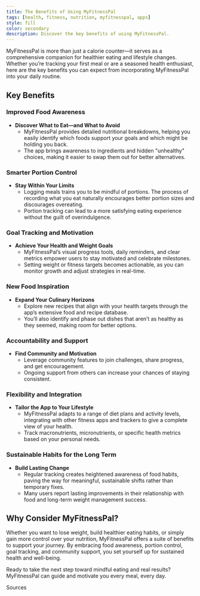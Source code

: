 ```yaml
---
title: The Benefits of Using MyFitnessPal
tags: [health, fitness, nutrition, myfitnesspal, apps]
style: fill
color: secondary
description: Discover the key benefits of using MyFitnessPal.
---
```


MyFitnessPal is more than just a calorie counter—it serves as a comprehensive companion for healthier eating and lifestyle changes. Whether you’re tracking your first meal or are a seasoned health enthusiast, here are the key benefits you can expect from incorporating MyFitnessPal into your daily routine.

## Key Benefits

### Improved Food Awareness

- **Discover What to Eat—and What to Avoid**
  - MyFitnessPal provides detailed nutritional breakdowns, helping you easily identify which foods support your goals and which might be holding you back.
  - The app brings awareness to ingredients and hidden "unhealthy" choices, making it easier to swap them out for better alternatives.

### Smarter Portion Control

- **Stay Within Your Limits**
  - Logging meals trains you to be mindful of portions. The process of recording what you eat naturally encourages better portion sizes and discourages overeating.
  - Portion tracking can lead to a more satisfying eating experience without the guilt of overindulgence.

### Goal Tracking and Motivation

- **Achieve Your Health and Weight Goals**
  - MyFitnessPal’s visual progress tools, daily reminders, and clear metrics empower users to stay motivated and celebrate milestones.
  - Setting weight or fitness targets becomes actionable, as you can monitor growth and adjust strategies in real-time.

### New Food Inspiration

- **Expand Your Culinary Horizons**
  - Explore new recipes that align with your health targets through the app’s extensive food and recipe database.
  - You’ll also identify and phase out dishes that aren’t as healthy as they seemed, making room for better options.

### Accountability and Support

- **Find Community and Motivation**
  - Leverage community features to join challenges, share progress, and get encouragement.
  - Ongoing support from others can increase your chances of staying consistent.

### Flexibility and Integration

- **Tailor the App to Your Lifestyle**
  - MyFitnessPal adapts to a range of diet plans and activity levels, integrating with other fitness apps and trackers to give a complete view of your health.
  - Track macronutrients, micronutrients, or specific health metrics based on your personal needs.

### Sustainable Habits for the Long Term

- **Build Lasting Change**
  - Regular tracking creates heightened awareness of food habits, paving the way for meaningful, sustainable shifts rather than temporary fixes.
  - Many users report lasting improvements in their relationship with food and long-term weight management success.

## Why Consider MyFitnessPal?

Whether you want to lose weight, build healthier eating habits, or simply gain more control over your nutrition, MyFitnessPal offers a suite of benefits to support your journey. By embracing food awareness, portion control, goal tracking, and community support, you set yourself up for sustained health and well-being.

Ready to take the next step toward mindful eating and real results? MyFitnessPal can guide and motivate you every meal, every day.

Sources
